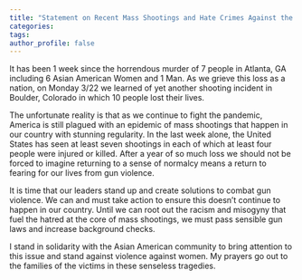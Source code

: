 ```yaml
---
title: "Statement on Recent Mass Shootings and Hate Crimes Against the Asian-American Community"
categories:
tags:
author_profile: false
---
```

It has been 1 week since the horrendous murder of 7 people in Atlanta, GA including 6 Asian American Women and 1 Man. As we grieve this loss as a nation, on Monday 3/22 we learned of yet another shooting incident in Boulder, Colorado in which 10 people lost their lives.

The unfortunate reality is that as we continue to fight the pandemic, America is still plagued with an epidemic of mass shootings that happen in our country with stunning regularity. In the last week alone, the United States has seen at least seven shootings in each of which at least four people were injured or killed. After a year of so much loss we should not be forced to imagine returning to a sense of normalcy means a return to fearing for our lives from gun violence. 

It is time that our leaders stand up and create solutions to combat gun violence. We can and must take action to ensure this doesn’t continue to happen in our country. Until we can root out the racism and misogyny that fuel the hatred at the core of mass shootings, we must pass sensible gun laws and increase background checks. 

I stand in solidarity with the Asian American community to bring attention to this issue and stand against violence against women. My prayers go out to the families of the victims in these senseless tragedies. 
